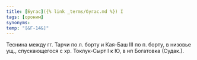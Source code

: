 ```yaml
---
title: [Бугас]({% link _terms/бугас.md %}) I
tags: [ороним]
synonyms:
temp: "[&Г-14&]"
---
```


Теснина между гг. Тарчи по л. борту и Кая-Баш III по п. борту, в низовье ущ.,
спускающегося с хр. Токлук-Сырт I к Ю, в нп Богатовка (Судак.).

